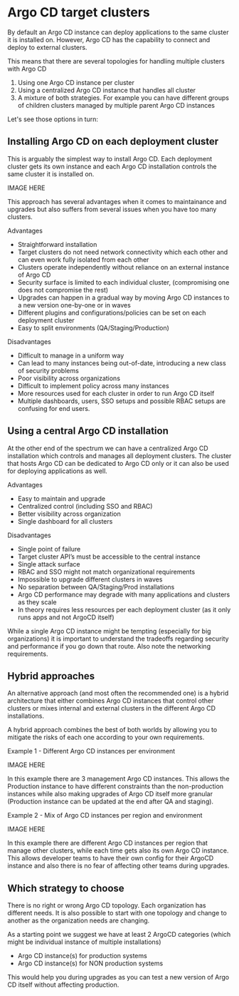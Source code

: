 # Argo CD target clusters

By default an Argo CD instance can deploy applications to the same cluster it is installed on. However, Argo CD has the capability to connect and deploy to external clusters.

This means that there are several topologies for handling multiple clusters with Argo CD

1. Using one Argo CD instance per cluster
1. Using a centralized Argo CD instance that handles all cluster
1. A mixture of both strategies. For example you can have different groups of children clusters managed by multiple parent Argo CD instances

Let's see those options in turn:

## Installing Argo CD on each deployment cluster

This is arguably the simplest way to install Argo CD. Each deployment cluster gets its own instance and each Argo CD installation controls the same cluster it is installed on.

IMAGE HERE

This approach has several advantages when it comes to maintainance and upgrades but also suffers from several issues when you have too many clusters. 

Advantages

 * Straightforward installation
 * Target clusters do not need network connectivity which each other and can even work fully isolated from each other
 * Clusters operate independently without reliance on an external instance of Argo CD
 * Security surface is limited to each individual cluster, (compromising one does not compromise the rest)
 * Upgrades can happen in a gradual way by moving Argo CD instances to a new version one-by-one or in waves
 * Different plugins and configurations/policies can be set on each deployment cluster
 * Easy to split environments (QA/Staging/Production)

Disadvantages

 * Difficult to manage in a uniform way
 * Can lead to many instances being out-of-date, introducing a new class of security problems
 * Poor visibility across organizations
 * Difficult to implement policy across many instances
 * More resources used for each cluster in order to run Argo CD itself
 * Multiple dashboards, users, SSO setups and possible RBAC setups are confusing for end users. 


## Using a central Argo CD installation

At the other end of the spectrum we can have a centralized Argo CD installation which controls and manages all deployment clusters. The cluster that hosts Argo CD can be dedicated to Argo CD only or it can also be used for deploying applications as well.

Advantages

* Easy to maintain and upgrade
* Centralized control (including SSO and RBAC)
* Better visibility across organization
* Single dashboard for all clusters

Disadvantages

* Single point of failure
* Target cluster API’s must be accessible to the central instance
* Single attack surface
* RBAC and SSO might not match organizational requirements
* Impossible to upgrade different clusters in waves
* No separation between QA/Staging/Prod installations
* Argo CD performance may degrade with many applications and clusters as they scale
* In theory requires less resources per each deployment cluster (as it only runs apps and not ArgoCD itself)

While a single Argo CD instance might be tempting (especially for big organizations) it is important to understand the tradeoffs regarding security and performance if you go down that route. Also note the networking requirements.

## Hybrid approaches

An alternative approach (and most often the recommended one) is a hybrid architecture that either combines Argo CD instances that control other clusters or mixes internal and external clusters in the different Argo CD installations.

A hybrid approach combines the best of both worlds by allowing you to mitigate the risks of each one according to your own requirements.

Example 1 - Different Argo CD instances per environment

IMAGE HERE

In this example there are 3 management Argo CD instances. This allows the Production instance to have different constraints than the non-production instances while also making upgrades of Argo CD itself more granular (Production instance can be updated at the end after QA and staging).

Example 2 - Mix of Argo CD instances per region and environment

IMAGE HERE

In this example there are different Argo CD instances per region that manage other clusters, while each time gets also its own Argo CD instance. This allows developer teams to have their own config for their ArgoCD instance and also there is no fear of affecting other teams during upgrades.

## Which strategy to choose

There is no right or wrong Argo CD topology. Each organization has different needs. It is also possible to start with one topology and change to another as the organization needs are changing.

As a starting point we suggest we have at least 2 ArgoCD categories (which might be individual instance of multiple installations)

* Argo CD instance(s) for production systems
* Argo CD instance(s) for NON production systems

This would help you during upgrades as you can test a new version of Argo CD itself without affecting production.


